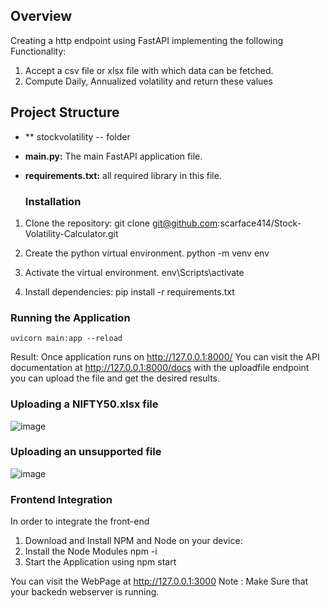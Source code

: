 ## Overview
Creating a http endpoint using FastAPI implementing the following Functionality:
1. Accept a csv file or xlsx file with which data can be fetched. 
2. Compute Daily, Annualized volatility and return these values

## Project Structure
- ** stockvolatility -- folder
- **main.py:** The main FastAPI application file.
- **requirements.txt:** all required library in this file.

  ### Installation

1. Clone the repository:
    git clone git@github.com:scarface414/Stock-Volatility-Calculator.git
   
3. Create the python virtual environment.
    python -m venv env
   
4. Activate the virtual environment.
    env\Scripts\activate

5. Install dependencies:
    pip install -r requirements.txt

### Running the Application
    uvicorn main:app --reload

Result:
Once application runs on http://127.0.0.1:8000/ 
You can visit the API documentation at http://127.0.0.1:8000/docs
with the uploadfile endpoint you can upload the file and get the desired results.

### Uploading a NIFTY50.xlsx file
![image](https://github.com/scarface414/Stock-Volatility-Calculator/assets/80483279/cb54e0da-2c07-4da2-9b88-5bea86d7aa15)


### Uploading an unsupported file
![image](https://github.com/scarface414/Stock-Volatility-Calculator/assets/80483279/6e697fc5-34a4-4de1-9a43-c225b7ecc628)


### Frontend Integration 

In order to integrate the front-end
1. Download and Install NPM and Node on your device:
2. Install the Node Modules
   npm -i
3. Start the Application using
   npm start

You can visit the WebPage at http://127.0.0.1:3000 
Note : Make Sure that your backedn webserver is running.


